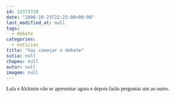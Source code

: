 ```yaml
---
id: 12373728
date: "2006-10-23T22:25:00+00:00"
last_modified_at: null
tags:
  - debate
categories:
  - noticias
title: "Vai começar o debate"
sutia: null
chapeu: null
autor: null
imagem: null
---
```

<p><FONT face=Verdana>Lula e Alckmin vão se apresentar agora e depois farão perguntas um ao outro.</FONT> </p>

